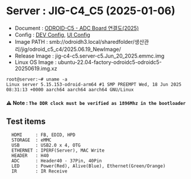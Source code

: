# Server : JIG-C4_C5 (2025-01-06)

* Document : [ODROID-C5 - ADC Board 연결도(2025)](https://docs.google.com/spreadsheets/d/1DmyNXs4d5W-9Q2ZlV6k4eF86kqg6jsr3/edit?gid=346818897#gid=346818897)
* Config   : [DEV Config](/configs/c5_dev.cfg), [UI Config](/configs/c5_ui.cfg)
* Image PATH     : smb://odroidh3.local/sharedfolder/생산관리/jig/odroid_c5_c4/2025.06.19_NewImage/
* Release Image  : jig-c4-c5.server-c5.Jun_20_2025.emmc.img
* Linux OS Image : ubuntu-22.04-factory-odroidc5-odroidc5-20250619.img.xz
```
root@server:~# uname -a
Linux server 5.15.153-odroid-arm64 #1 SMP PREEMPT Wed, 18 Jun 2025 08:31:13 +0000 aarch64 aarch64 aarch64 GNU/Linux
```
#### ⚠️ **Note : `The DDR clock must be verified as 1896Mhz in the bootloader`**

## Test items
```
  HDMI     : FB, EDID, HPD
  STORAGE  : eMMC
  USB      : USB2.0 x 4, OTG
  ETHERNET : IPERF(Server), MAC Write
  HEADER   : H40
  ADC      : Header40 - 37Pin, 40Pin
  LED      : Power(Red), Alive(Blue), Ethernet(Green/Orange)
  IR       : IR Receive
```
